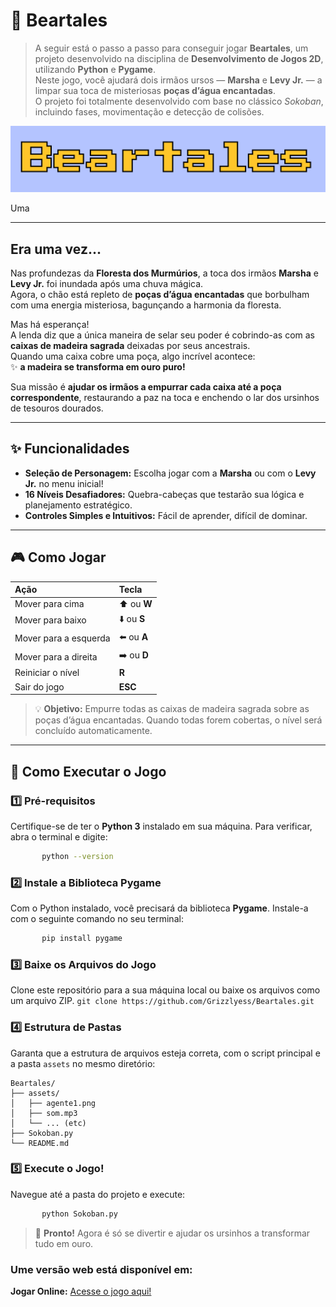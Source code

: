 # 🐻 **Beartales**

>A seguir está o passo a passo para conseguir jogar **Beartales**, um projeto desenvolvido na disciplina de **Desenvolvimento de Jogos 2D**, utilizando **Python** e **Pygame**.  
>Neste jogo, você ajudará dois irmãos ursos — **Marsha** e **Levy Jr.** — a limpar sua toca de misteriosas **poças d’água encantadas**.  
>O projeto foi totalmente desenvolvido com base no clássico *Sokoban*, incluindo fases, movimentação e detecção de colisões.

![](assets/logo.png)

Uma

---

## **Era uma vez...**

Nas profundezas da **Floresta dos Murmúrios**, a toca dos irmãos **Marsha** e **Levy Jr.** foi inundada após uma chuva mágica.  
Agora, o chão está repleto de **poças d’água encantadas** que borbulham com uma energia misteriosa, bagunçando a harmonia da floresta.

Mas há esperança!  
A lenda diz que a única maneira de selar seu poder é cobrindo-as com as **caixas de madeira sagrada** deixadas por seus ancestrais.  
Quando uma caixa cobre uma poça, algo incrível acontece:  
✨ **a madeira se transforma em ouro puro!**

Sua missão é **ajudar os irmãos a empurrar cada caixa até a poça correspondente**, restaurando a paz na toca e enchendo o lar dos ursinhos de tesouros dourados.

---

## ✨ **Funcionalidades**

* **Seleção de Personagem:** Escolha jogar com a **Marsha** ou com o **Levy Jr.** no menu inicial!
* **16 Níveis Desafiadores:** Quebra-cabeças que testarão sua lógica e planejamento estratégico.
* **Controles Simples e Intuitivos:** Fácil de aprender, difícil de dominar.

---

## 🎮 **Como Jogar**

| Ação | Tecla |
| :--- | :--- |
| Mover para cima | ⬆️ ou **W** |
| Mover para baixo | ⬇️ ou **S** |
| Mover para a esquerda | ⬅️ ou **A** |
| Mover para a direita | ➡️ ou **D** |
| Reiniciar o nível | **R** |
| Sair do jogo | **ESC** |

>💡 **Objetivo:** Empurre todas as caixas de madeira sagrada sobre as poças d’água encantadas.
>Quando todas forem cobertas, o nível será concluído automaticamente.

---

## 🧩 **Como Executar o Jogo**

### 1️⃣ Pré-requisitos

Certifique-se de ter o **Python 3** instalado em sua máquina.
Para verificar, abra o terminal e digite:

```sh
       python --version
```

### 2️⃣ Instale a Biblioteca Pygame

Com o Python instalado, você precisará da biblioteca **Pygame**. Instale-a com o seguinte comando no seu terminal:

```sh
       pip install pygame
```

### 3️⃣ Baixe os Arquivos do Jogo

Clone este repositório para a sua máquina local ou baixe os arquivos como um arquivo ZIP.
`git clone https://github.com/Grizzlyess/Beartales.git`

### 4️⃣ Estrutura de Pastas

Garanta que a estrutura de arquivos esteja correta, com o script principal e a pasta `assets` no mesmo diretório:

    Beartales/
    ├── assets/
    │   ├── agente1.png
    │   ├── som.mp3
    │   └── ... (etc)
    ├── Sokoban.py
    └── README.md

### 5️⃣ Execute o Jogo!

Navegue até a pasta do projeto  e execute:

```sh
       python Sokoban.py
```
   
>🎉 **Pronto!** Agora é só se divertir e ajudar os ursinhos a transformar tudo em ouro.

### Ume versão web está disponível em: 

**Jogar Online:** [Acesse o jogo aqui!](https://grizzlyess.github.io/beartales-jogo/)
